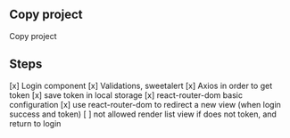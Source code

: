 ## Copy project

Copy project

## Steps

[x] Login component
[x] Validations, sweetalert
[x] Axios in order to get token
[x] save token in local storage
[x] react-router-dom basic configuration
[x] use react-router-dom to redirect a new view (when login success and token)
[ ] not allowed render list view if does not token, and return to login
